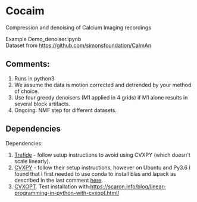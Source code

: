 # Cocaim
Compression and denoising of Calcium Imaging recordings

Example Demo_denoiser.ipynb <br />
Dataset from https://github.com/simonsfoundation/CaImAn

## Comments:
1. Runs in python3
2. We assume the data is motion corrected and detrended by your method of choice.
3. Use four greedy denoisers (M1 applied in 4 grids) if M1 alone results in several block artifacts.
4. Ongoing: NMF step for different datasets.

## Dependencies
Dependencies:
1. [Trefide](https://github.com/ikinsella/trefide) - follow setup instructions to avoid using CVXPY (which doesn't scale linearly).
2. [CVXPY](https://cvxgrp.github.io/cvxpy/install/index.html) - follow their setup instructions, however on Ubuntu and Py3.6 I found that I first needed to use conda to install blas and lapack as described in the last comment [here](https://github.com/cvxgrp/cvxpy/issues/357). 
3. [CVXOPT](http://cvxopt.org/). Test installation with:https://scaron.info/blog/linear-programming-in-python-with-cvxopt.html/
